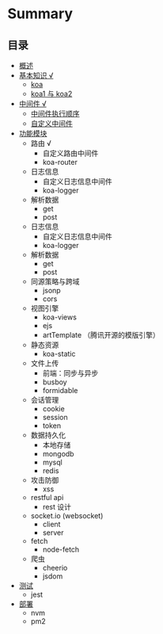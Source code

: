 # Summary

## 目录

* [概述](README.md)
* [基本知识 √](ji-ben-zhi-shi.md)
  * [koa](./doc/基本知识/koa.md)
  * [koa1 与 koa2](./doc/基本知识/koa1与koa2.md)
* [中间件 √](zhong-jian-jian.md)
  * [中间件执行顺序](./doc/中间件/中间件执行顺序.md)
  * [自定义中间件](./doc/中间件/自定义中间件.md)
* [功能模块](gong-neng-mo-kuai.md)
  * 路由 √
    * 自定义路由中间件
    * koa-router
  * 日志信息
    * 自定义日志信息中间件
    * koa-logger
  * 解析数据
    * get
    * post
  * 日志信息
    * 自定义日志信息中间件
    * koa-logger
  * 解析数据
    * get
    * post
  * 同源策略与跨域
    * jsonp
    * cors
  * 视图引擎
    * koa-views
    * ejs
    * artTemplate （腾讯开源的模版引擎）
  * 静态资源
    * koa-static
  * 文件上传
    * 前端：同步与异步
    * busboy
    * formidable
  * 会话管理
    * cookie
    * session
    * token
  * 数据持久化
    * 本地存储
    * mongodb
    * mysql
    * redis
  * 攻击防御
    * xss
  * restful api
    * rest 设计
  * socket.io \(websocket\)
    * client
    * server
  * fetch
    * node-fetch
  * 爬虫
    * cheerio
    * jsdom
* [测试](ce-shi.md)
  * jest
* [部署](bu-shu.md)
  * nvm
  * pm2

